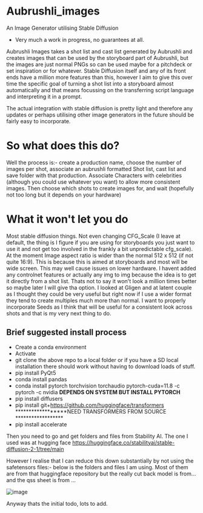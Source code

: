 # Aubrushli_images
An Image Generator utilising Stable Diffusion

* Very much a work in progress, no guarantees at all.

Aubrushli Images takes a shot list and cast list generated by Aubrushli and creates images that can be used by the storyboard part of Aubrushli, but the images are just normal PNGs so can be used maybe for a pitchdeck or set inspiration or for whatever.
Stable Diffusion itself and any of its front ends have a million more features than this, however I aim to give this over time the specific goal of turning a shot list into a storyboard almost automatically and that means focussing on the transferring script language and interpreting it
in a prompt. 

The actual integration with stable diffusion is pretty light and therefore any updates or perhaps utilising other image generators in the future should be fairly easy to incorporate.

# So what does this do?

Well the process is:- create a production name, choose the number of images per shot, associate an aubrushli formatted Shot list, cast list and save folder with that production. Associate Characters with celebrities (although you could use whatever you want) to allow more consistent images.
Then choose which shots to create images for, and wait (hopefully not too long but it depends on your hardware)

# What it won't let you do

Most stable diffusion things. Not even changing CFG_Scale (I leave at default, the thing is I figure if you are using for storyboards you just want to use it and not get too involved in the frankly a bit unpredictable cfg_scale). At the moment Image aspect ratio is wider than the normal 512 x 512 (if not quite 16:9). This is because this is aimed at storyboards and most will be wide screen. This may well cause issues on lower hardware. I havent added any controlnet features or actually any img to img because the idea is to get it directly from a shot list. Thats not to say it won't look a million times better so maybe later I will give tha option. I looked at Gligen and at latent couple as I thought they could be very useful but right now if I use a wider format they tend to create multiples much more than normal. I want to properly incorporate Seeds as I think that will be useful for a consistent look across shots and that is my very next thing to do.


## Brief suggested install process

+ Create a conda environment
+ Activate
+ git clone the above repo to a local folder or if you have a SD local installation there should work without having to download loads of stuff.
+ pip install PyQt5
+ conda install pandas
+ conda install pytorch torchvision torchaudio pytorch-cuda=11.8 -c pytorch -c nvidia ******DEPENDS ON SYSTEM BUT INSTALL PYTORCH******
+ pip install diffusers
+ pip install git+https://github.com/huggingface/transformers ******************NEED TRANSFORMERS FROM SOURCE ******************
+ pip install accelerate

Then you need to go and get folders and files from Stability AI. The one I used was at hugging face https://huggingface.co/stabilityai/stable-diffusion-2-1/tree/main

However I realise that I can reduce this down substantially by not using the safetensors files:- below is the folders and files I am using. Most of them are from that huggingface repository but the really cut back model is from... and the qss sheet is from ... 

![image](https://user-images.githubusercontent.com/26924183/229889597-6e42940b-6591-4363-9ee7-881a4825d098.png)


Anyway thats the initial todo, lots to add. 
